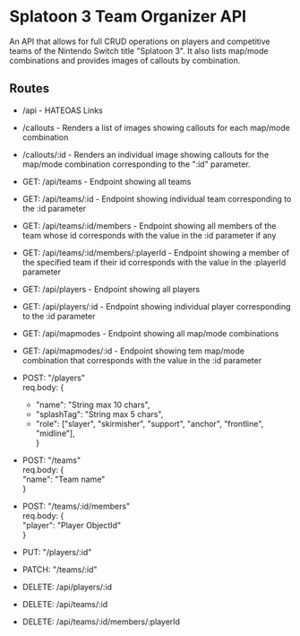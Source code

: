 # Splatoon 3 Team Organizer API
An API that allows for full CRUD operations on players and competitive teams of the Nintendo Switch title "Splatoon 3".  It also lists map/mode combinations and provides images of callouts by combination.
## Routes
- /api - HATEOAS Links
  
- /callouts - Renders a list of images showing callouts for each map/mode combination

- /callouts/:id - Renders an individual image showing callouts for the map/mode combination corresponding to the ":id" parameter.

- GET: /api/teams - Endpoint showing all teams

- GET: /api/teams/:id - Endpoint showing individual team corresponding to the :id parameter

- GET: /api/teams/:id/members - Endpoint showing all members of the team whose id corresponds with the value in the :id parameter if any

- GET: /api/teams/:id/members/:playerId - Endpoint showing a member of the specified team if their id corresponds with the value in the :playerId parameter

- GET: /api/players - Endpoint showing all players

- GET: /api/players/:id - Endpoint showing individual player corresponding to the :id parameter

- GET: /api/mapmodes - Endpoint showing all map/mode combinations

- GET: /api/mapmodes/:id - Endpoint showing tem map/mode combination that corresponds with the value in the :id parameter

- POST: "/players"<br>
req.body: {<br>
  - "name": "String max 10 chars",<br>
  - "splashTag": "String max 5 chars",<br>
  - "role": ["slayer", "skirmisher", "support", "anchor", "frontline", "midline"],<br>
}

- POST: "/teams"<br>
req.body: {<br>
  "name": "Team name"<br>
}

- POST: "/teams/:id/members"<br>
req.body: {<br>
  "player": "Player ObjectId"<br>
}

- PUT: "/players/:id"

- PATCH: "/teams/:id"

- DELETE: /api/players/:id

- DELETE: /api/teams/:id

- DELETE: /api/teams/:id/members/:playerId
